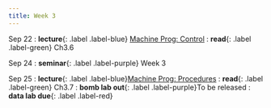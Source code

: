 ```yaml
---
title: Week 3
---
```


Sep 22
: **lecture**{: .label .label-blue} [Machine Prog: Control](/ICS-Fall25/assets/lec/05-machine-control.pdf)
  : **read**{: .label .label-green} Ch3.6

Sep 24
: **seminar**{: .label .label-purple} Week 3

Sep 25
: **lecture**{: .label .label-blue}[Machine Prog: Procedures](/ICS-Fall25/assets/lec/06-machine-procedures.pdf)
  : **read**{: .label .label-green} Ch3.7
: **bomb lab out**{: .label .label-purple}To be released
: **data lab due**{: .label .label-red}